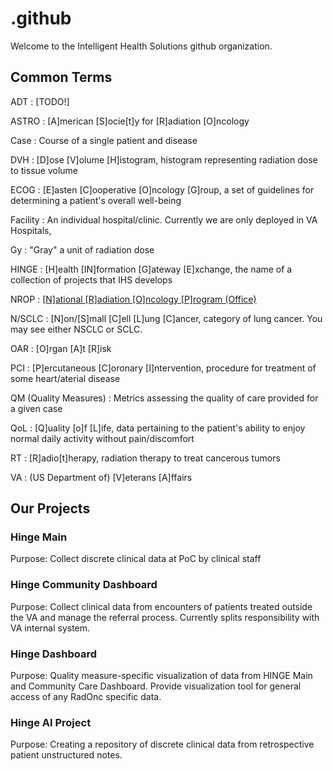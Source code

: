 # .github

Welcome to the Intelligent Health Solutions github organization.

## Common Terms

ADT
: [TODO!]

ASTRO
: [A]merican [S]ocie[t]y for [R]adiation [O]ncology

Case
: Course of a single patient and disease

DVH
: [D]ose [V]olume [H]istogram, histogram representing radiation dose to tissue volume

ECOG
: [E]asten [C]ooperative [O]ncology [G]roup, a set of guidelines for determining a patient's overall well-being

Facility
: An individual hospital/clinic. Currently we are only deployed in VA Hospitals,

Gy
: "Gray" a unit of radiation dose

HINGE
: [H]ealth [IN]formation [G]ateway [E]xchange, the name of a collection of projects that IHS develops

NROP
: [[N]ational [R]adiation [O]ncology [P]rogram (Office)](https://www.cancer.va.gov/radiation-oncology-at-va.html)

N/SCLC
: [N]on/[S]mall [C]ell [L]ung [C]ancer, category of lung cancer. You may see either NSCLC or SCLC.

OAR
: [O]rgan [A]t [R]isk

PCI
: [P]ercutaneous [C]oronary [I]ntervention, procedure for treatment of some heart/aterial disease

QM (Quality Measures)
: Metrics assessing the quality of care provided for a given case

QoL
: [Q]uality [o]f [L]ife, data pertaining to the patient's ability to enjoy normal daily activity without pain/discomfort

RT
: [R]adio[t]herapy, radiation therapy to treat cancerous tumors

VA
: (US Department of) [V]eterans [A]ffairs

## Our Projects

### Hinge Main

Purpose: Collect discrete clinical data at PoC by clinical staff

### Hinge Community Dashboard

Purpose: Collect clinical data from encounters of patients treated outside the VA and manage the referral process. Currently splits responsibility with VA internal system.

### Hinge Dashboard

Purpose: Quality measure-specific visualization of data from HINGE Main and Community Care Dashboard. Provide visualization tool for general access of any RadOnc specific data.

### Hinge AI Project

Purpose: Creating a repository of discrete clinical data from retrospective patient unstructured notes.
